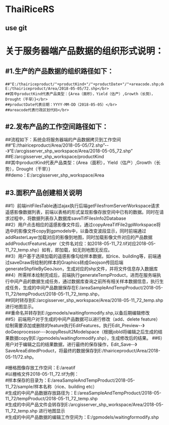 # ThaiRiceRS

## use git
关于服务器端产品数据的组织形式说明：
=========================
#1.生产的产品数据的组织路径如下：
--------------------------
```
##"E:/thairiceproduct/"+productKind+"/"+productDate+"/"+areacode.shp;demo：E:/thairiceproduct/Area/2018-05-05/72.shp</br>
##其中productKind代表产品类型：{Area（面积），Yield（估产）,Growth（长势），Drought（干旱）}</br>
##productDate代表日期：YYYY-MM-DD（2018-05-05）</br>
##areacode代表行政区划代码</br>
```
#2.发布产品的工作空间路径如下：
-----------------------
##流程如下：系统会将服务器端的产品数据拷贝到工作空间</br>
##“E:/thairiceproduct/Area/2018-05-05/72.shp”---》“E:/arcgisserver_shp_workspace/Area/2018-05-05_72.shp”</br>
##E:/arcgisserver_shp_workspace/productKind</br>
##其中productKind代表产品类型：{Area（面积），Yield（估产）,Growth（长势），Drought（干旱）}</br>
##demo：E:/arcgisserver_shp_workspace/Area</br>

#3.面积产品创建相关说明
------------------
##1）前端initFilesTable通过ajax执行后端getFilesfromServerWorkspace请求遥感影像数据列表，前端以表格的形式呈现影像存放空间中已有的数据。同时在请求过程中，将数据列表存入数据库saveTifFilesInfo2Database</br>
##2）用户点击相应的遥感影像文件后，通过copyAreaTifFile2gpWorkspace将选中的影像文件copy到gpmodels中，以备改变波段显示，同时前端通过addRasterLayer加载对应的影像到地图，同时加载影像文件对应的产品数据addProductFeatureLayer（文件名对应：如2018-05-11_72.tif对应2018-05-11_72_temp.shp）如有，即加载，如无则地图无反应。</br>
##3）用户基于选择加载的遥感影像勾绘样本数据，如rice、building等，前端通过saveDraw将绘制的样本的Graphics转成Geojson传回后端generateShpfileByGeoJson，生成对应的shp文件，并将文件信息存入数据库</br>
##4）所需样本绘制完成后，前端执行generateTempProduct，进而在服务端执行中间产品的数据生成任务，通过数据库查询之前所有相关样本数据信息，执行生成任务，生成的中间产品数据保存在E:/areaSampleAndTempProduct/2018-05-11_72/tempProduct/2018-05-11_72_temp.shp，</br>
##同时转存到E:/arcgisserver_shp_workspace/Area/2018-05-11_72_temp.shp 进行地图显示。</br>
##重命名并转存到E:/gpmodels/waitingformodify.shp,以备后期编辑修改</br>
##5）前端用户对于生成的中间产品数据可以进行修改（add、delete feature）绘制需要添加或删除的feature执行EditFeatures，执行Edit_Preview--》doGeoprocessor---》copyResult2Modelspace（根据jobId将编辑之后生成的结果数据copy到E:/gpmodels/waitingformodify.shp），生成修改后的结果。
##6）用户对于编辑之后的结果数据，进行最终的保存操作，Edit_Save--》SaveAreaEditedProduct，将最终的数据保存到E:/thairiceproduct/Area/2018-05-11/72.shp。</br>

#栅格图像存放工作空间：E:/areatif</br>
#以栅格文件2018-05-11_72.tif为例：</br>
#样本保存的目录为：E:/areaSampleAndTempProduct/2018-05-11_72/sample/样本名称（rice、building etc）</br>
#生成的中间产品数据存放路径为：E:/areaSampleAndTempProduct/2018-05-11_72/tempProduct/2018-05-11_72_temp.shp</br>
#生成的中间产品文件会转存到E:/arcgisserver_shp_workspace/Area/2018-05-11_72_temp.shp 进行地图显示</br>
#生成的中间产品数据的编辑工作空间为：E:/gpmodels/waitingformodify.shp</br>
